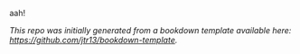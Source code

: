 aah!


*This repo was initially generated from a bookdown template available here: https://github.com/jtr13/bookdown-template.*

